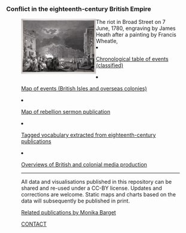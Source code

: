 ### Conflict in the eighteenth-century British Empire


<figure>
    <img src="./assets/GordonRiots.jpg" alt="wikimedia" width="200" align="left" padding="25" /> 
    <figcaption>The riot in Broad Street on 7 June, 1780, engraving by James Heath after a painting by Francis Wheatle, <a href="https://commons.wikimedia.org/wiki/File:Heath_after_Wheatley_-_Gordon_Riots_1780.jpg>Wikimedia Commons</a></figcaption>
</figure>



This repository contains metadata analyses and visualisations relating to different types of public conflict in the eighteenth-century British Empire.

1) [Chronological table of events (classified)](https://monikabarget.github.io/Revolts/event-table.html)

2) [Map of events (British Isles and overseas colonies)](https://monikabarget.github.io/Revolts/event-map.html)

3) [Map of rebellion sermon publication](https://monikabarget.github.io/Revolts/sermons.html)

4) [Tagged vocabulary extracted from eighteenth-century publications](https://monikabarget.github.io/Revolts/vocabulary.html)

5) [Overviews of British and colonial media production](https://monikabarget.github.io/Revolts/overviews.html)

***

All data and visualisations published in this repository can be shared and re-used under a CC-BY license. Updates and corrections are welcome. Static maps and charts based on the data will subsequently be published in print.

[Related publications by Monika Barget](https://monikabarget.github.io/Revolts/publications.html)

[CONTACT](https://monikabarget.github.io/Revolts/contact.html)
